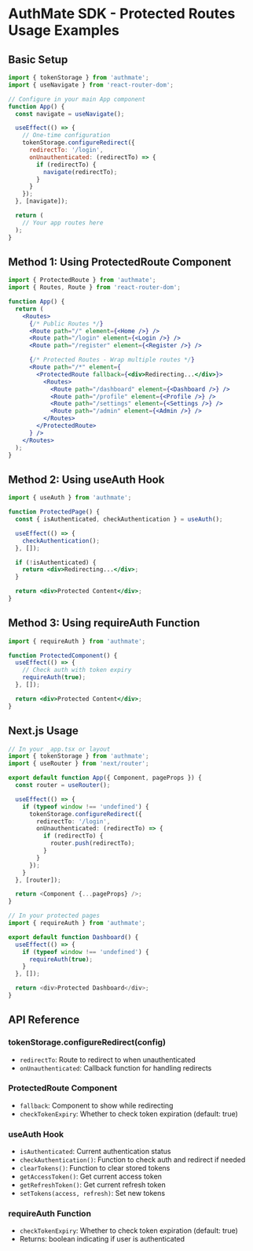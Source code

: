 # AuthMate SDK - Protected Routes Usage Examples

## Basic Setup

```jsx
import { tokenStorage } from 'authmate';
import { useNavigate } from 'react-router-dom';

// Configure in your main App component
function App() {
  const navigate = useNavigate();

  useEffect(() => {
    // One-time configuration
    tokenStorage.configureRedirect({
      redirectTo: '/login',
      onUnauthenticated: (redirectTo) => {
        if (redirectTo) {
          navigate(redirectTo);
        }
      }
    });
  }, [navigate]);

  return (
    // Your app routes here
  );
}
```

## Method 1: Using ProtectedRoute Component

```jsx
import { ProtectedRoute } from 'authmate';
import { Routes, Route } from 'react-router-dom';

function App() {
  return (
    <Routes>
      {/* Public Routes */}
      <Route path="/" element={<Home />} />
      <Route path="/login" element={<Login />} />
      <Route path="/register" element={<Register />} />

      {/* Protected Routes - Wrap multiple routes */}
      <Route path="/*" element={
        <ProtectedRoute fallback={<div>Redirecting...</div>}>
          <Routes>
            <Route path="/dashboard" element={<Dashboard />} />
            <Route path="/profile" element={<Profile />} />
            <Route path="/settings" element={<Settings />} />
            <Route path="/admin" element={<Admin />} />
          </Routes>
        </ProtectedRoute>
      } />
    </Routes>
  );
}
```

## Method 2: Using useAuth Hook

```jsx
import { useAuth } from 'authmate';

function ProtectedPage() {
  const { isAuthenticated, checkAuthentication } = useAuth();

  useEffect(() => {
    checkAuthentication();
  }, []);

  if (!isAuthenticated) {
    return <div>Redirecting...</div>;
  }

  return <div>Protected Content</div>;
}
```

## Method 3: Using requireAuth Function

```jsx
import { requireAuth } from 'authmate';

function ProtectedComponent() {
  useEffect(() => {
    // Check auth with token expiry
    requireAuth(true);
  }, []);

  return <div>Protected Content</div>;
}
```

## Next.js Usage

```typescript
// In your _app.tsx or layout
import { tokenStorage } from 'authmate';
import { useRouter } from 'next/router';

export default function App({ Component, pageProps }) {
  const router = useRouter();

  useEffect(() => {
    if (typeof window !== 'undefined') {
      tokenStorage.configureRedirect({
        redirectTo: '/login',
        onUnauthenticated: (redirectTo) => {
          if (redirectTo) {
            router.push(redirectTo);
          }
        }
      });
    }
  }, [router]);

  return <Component {...pageProps} />;
}
```

```typescript
// In your protected pages
import { requireAuth } from 'authmate';

export default function Dashboard() {
  useEffect(() => {
    if (typeof window !== 'undefined') {
      requireAuth(true);
    }
  }, []);

  return <div>Protected Dashboard</div>;
}
```

## API Reference

### tokenStorage.configureRedirect(config)
- `redirectTo`: Route to redirect to when unauthenticated
- `onUnauthenticated`: Callback function for handling redirects

### ProtectedRoute Component
- `fallback`: Component to show while redirecting
- `checkTokenExpiry`: Whether to check token expiration (default: true)

### useAuth Hook
- `isAuthenticated`: Current authentication status
- `checkAuthentication()`: Function to check auth and redirect if needed
- `clearTokens()`: Function to clear stored tokens
- `getAccessToken()`: Get current access token
- `getRefreshToken()`: Get current refresh token
- `setTokens(access, refresh)`: Set new tokens

### requireAuth Function
- `checkTokenExpiry`: Whether to check token expiration (default: true)
- Returns: boolean indicating if user is authenticated
